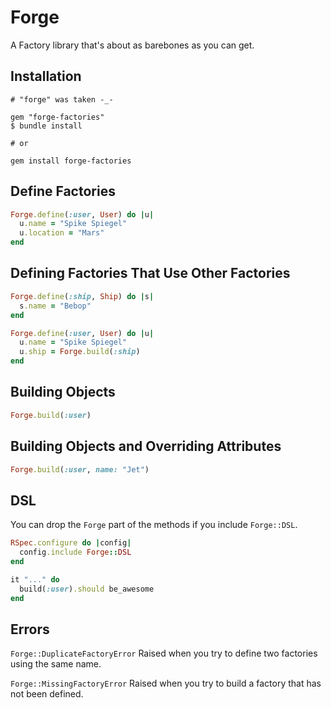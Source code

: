# Forge

A Factory library that's about as barebones as you can get.

## Installation

    # "forge" was taken -_-

    gem "forge-factories"
    $ bundle install

    # or

    gem install forge-factories

## Define Factories

```ruby
Forge.define(:user, User) do |u|
  u.name = "Spike Spiegel"
  u.location = "Mars"
end
```

## Defining Factories That Use Other Factories

```ruby
Forge.define(:ship, Ship) do |s|
  s.name = "Bebop"
end

Forge.define(:user, User) do |u|
  u.name = "Spike Spiegel"
  u.ship = Forge.build(:ship)
end
```

## Building Objects

```ruby
Forge.build(:user)
```

## Building Objects and Overriding Attributes

```ruby
Forge.build(:user, name: "Jet")
```

## DSL

You can drop the `Forge` part of the methods if you include
`Forge::DSL`.

```ruby
RSpec.configure do |config|
  config.include Forge::DSL
end

it "..." do
  build(:user).should be_awesome
end
```

## Errors

`Forge::DuplicateFactoryError`
Raised when you try to define two factories using the same name.

`Forge::MissingFactoryError`
Raised when you try to build a factory that has not been defined.
